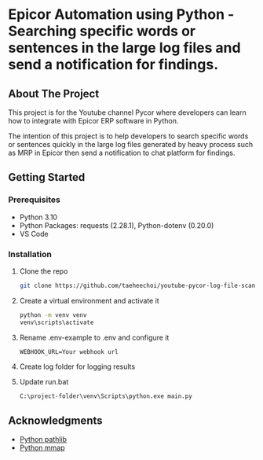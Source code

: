 # Epicor Automation using Python - Searching specific words or sentences in the large log files and send a notification for findings. 

<!-- ABOUT THE PROJECT -->

## About The Project

This project is for the Youtube channel Pycor where developers can learn how to integrate with Epicor ERP software in Python. 

The intention of this project is to help developers to search specific words or sentences quickly in the large log files generated by heavy process such as MRP in Epicor then send a notification to chat platform for findings.  

<!-- GETTING STARTED -->

## Getting Started

### Prerequisites

- Python 3.10
- Python Packages: requests (2.28.1), Python-dotenv (0.20.0)
- VS Code

### Installation

1. Clone the repo
   ```sh
   git clone https://github.com/taeheechoi/youtube-pycor-log-file-scanner-notification.git .
   ```
2. Create a virtual environment and activate it
   ```sh
   python -m venv venv
   venv\scripts\activate
   ```
3. Rename .env-example to .env and configure it
   ```
   WEBHOOK_URL=Your webhook url
   ```
4. Create log folder for logging results

5. Update run.bat
   ```sh
   C:\project-folder\venv\Scripts\python.exe main.py
   ```
## Acknowledgments

- [Python pathlib](https://docs.python.org/3/library/pathlib.html)
- [Python mmap](https://docs.python.org/3/library/mmap.html)

